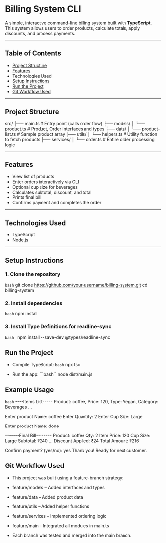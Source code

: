 #  Billing System CLI

A simple, interactive command-line billing system built with **TypeScript**. This system allows users to order products, calculate totals, apply discounts, and process payments.

---

##  Table of Contents

- [Project Structure](#-project-structure)
- [Features](#-features)
- [Technologies Used](#-technologies-used)
- [Setup Instructions](#-setup-instructions)
- [Run the Project](#-run-the-project)
- [Git Workflow Used](#-git-workflow-used)



---

##  Project Structure
   src/
├── main.ts # Entry point (calls order flow)
├── models/
│ └── product.ts # Product, Order interfaces and types
├── data/
│ └── product-list.ts # Sample product array
├── utils/
│ └── helpers.ts # Utility function to fetch products
├── services/
│ └── order.ts # Entire order processing logic


---

##  Features

-  View list of products
-  Enter orders interactively via CLI
-  Optional cup size for beverages
-  Calculates subtotal, discount, and total
-  Prints final bill
-  Confirms payment and completes the order

---

##  Technologies Used

- TypeScript
- Node.js


---

##  Setup Instructions

### 1. Clone the repository

```bash```
git clone https://github.com/your-username/billing-system.git
cd billing-system

### 2. Install dependencies
```bash```
npm install

### 3. Install Type Definitions for readline-sync
```bash ```
npm install --save-dev @types/readline-sync

## Run the Project

- Compile TypeScript:
```bash```
npx tsc

- Run the app:
```bash``
node dist/main.js

## Example Usage
```bash```
----Items List-----
Product: coffee, Price: 120, Type: Vegan, Category: Beverages
...

Enter product Name: coffee
Enter Quantity: 2
Enter Cup Size: Large

Enter product Name: done

-------Final Bill--------
Product: coffee
Qty: 2
Item Price: 120
Cup Size: Large
Subtotal: ₹240
...
Discount Applied: ₹24
Total Amount: ₹216

Confirm payment? (yes/no): yes
Thank you! Ready for next customer.



## Git Workflow Used

- This project was built using a feature-branch strategy:

- feature/models – Added interfaces and types

- feature/data – Added product data

- feature/utils – Added helper functions

- feature/services – Implemented ordering logic

- feature/main – Integrated all modules in main.ts

- Each branch was tested and merged into the main branch.




 